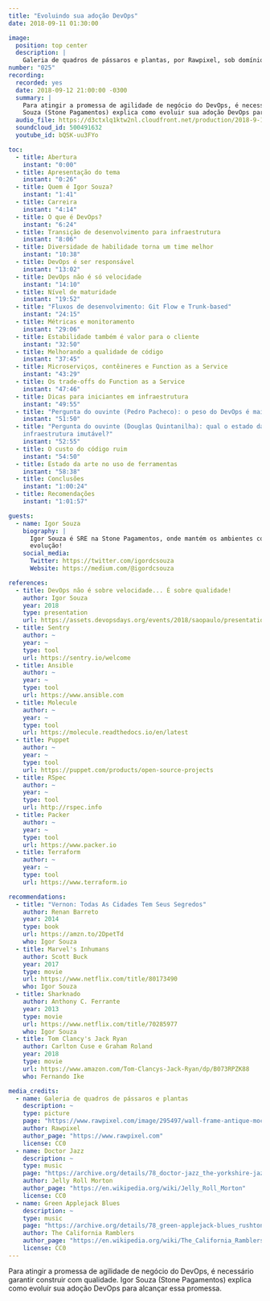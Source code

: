 ```yaml
---
title: "Evoluindo sua adoção DevOps"
date: 2018-09-11 01:30:00

image:
  position: top center
  description: |
    Galeria de quadros de pássaros e plantas, por Rawpixel, sob domínio público.
number: "025"
recording:
  recorded: yes
  date: 2018-09-12 21:00:00 -0300
  summary: |
    Para atingir a promessa de agilidade de negócio do DevOps, é necessário garantir construir com qualidade. Igor
    Souza (Stone Pagamentos) explica como evoluir sua adoção DevOps para alcançar essa promessa.
  audio_file: https://d3ctxlq1ktw2nl.cloudfront.net/production/2018-9-1/4877023-48000-2-19e33269e34ba.mp3
  soundcloud_id: 500491632
  youtube_id: bQSK-uu3FYo

toc:
  - title: Abertura
    instant: "0:00"
  - title: Apresentação do tema
    instant: "0:26"
  - title: Quem é Igor Souza?
    instant: "1:41"
  - title: Carreira
    instant: "4:14"
  - title: O que é DevOps?
    instant: "6:24"
  - title: Transição de desenvolvimento para infraestrutura
    instant: "8:06"
  - title: Diversidade de habilidade torna um time melhor
    instant: "10:38"
  - title: DevOps é ser responsável
    instant: "13:02"
  - title: DevOps não é só velocidade
    instant: "14:10"
  - title: Nível de maturidade
    instant: "19:52"
  - title: "Fluxos de desenvolvimento: Git Flow e Trunk-based"
    instant: "24:15"
  - title: Métricas e monitoramento
    instant: "29:06"
  - title: Estabilidade também é valor para o cliente
    instant: "32:50"
  - title: Melhorando a qualidade de código
    instant: "37:45"
  - title: Microserviços, contêineres e Function as a Service
    instant: "43:29"
  - title: Os trade-offs do Function as a Service
    instant: "47:46"
  - title: Dicas para iniciantes em infraestrutura
    instant: "49:55"
  - title: "Pergunta do ouvinte (Pedro Pacheco): o peso do DevOps é mais para operações ou para desenvolvimento?"
    instant: "51:50"
  - title: "Pergunta do ouvinte (Douglas Quintanilha): qual o estado da arte de infraestrutura? Serverless ou
    infraestrutura imutável?"
    instant: "52:55"
  - title: O custo do código ruim
    instant: "54:50"
  - title: Estado da arte no uso de ferramentas
    instant: "58:38"
  - title: Conclusões
    instant: "1:00:24"
  - title: Recomendações
    instant: "1:01:57"

guests:
  - name: Igor Souza
    biography: |
      Igor Souza é SRE na Stone Pagamentos, onde mantém os ambientes confiáveis, resilientes, automatizados e em constante
      evolução!
    social_media:
      Twitter: https://twitter.com/igordcsouza
      Website: https://medium.com/@igordcsouza

references:
  - title: DevOps não é sobre velocidade... É sobre qualidade!
    author: Igor Souza
    year: 2018
    type: presentation
    url: https://assets.devopsdays.org/events/2018/saopaulo/presentations/Igor_Souza_-_DevOpsNaoESobreAgilidade.pdf
  - title: Sentry
    author: ~
    year: ~
    type: tool
    url: https://sentry.io/welcome
  - title: Ansible
    author: ~
    year: ~
    type: tool
    url: https://www.ansible.com
  - title: Molecule
    author: ~
    year: ~
    type: tool
    url: https://molecule.readthedocs.io/en/latest
  - title: Puppet
    author: ~
    year: ~
    type: tool
    url: https://puppet.com/products/open-source-projects
  - title: RSpec
    author: ~
    year: ~
    type: tool
    url: http://rspec.info
  - title: Packer
    author: ~
    year: ~
    type: tool
    url: https://www.packer.io
  - title: Terraform
    author: ~
    year: ~
    type: tool
    url: https://www.terraform.io

recommendations:
  - title: "Vernon: Todas As Cidades Tem Seus Segredos"
    author: Renan Barreto
    year: 2014
    type: book
    url: https://amzn.to/2DpetTd
    who: Igor Souza
  - title: Marvel's Inhumans
    author: Scott Buck
    year: 2017
    type: movie
    url: https://www.netflix.com/title/80173490
    who: Igor Souza
  - title: Sharknado
    author: Anthony C. Ferrante
    year: 2013
    type: movie
    url: https://www.netflix.com/title/70285977
    who: Igor Souza
  - title: Tom Clancy's Jack Ryan
    author: Carlton Cuse e Graham Roland
    year: 2018
    type: movie
    url: https://www.amazon.com/Tom-Clancys-Jack-Ryan/dp/B073RPZK88
    who: Fernando Ike

media_credits:
  - name: Galeria de quadros de pássaros e plantas
    description: ~
    type: picture
    page: "https://www.rawpixel.com/image/295497/wall-frame-antique-mockup-minimal-drawing-exhibition-simple-ornament-old-image-artwork-gallery"
    author: Rawpixel
    author_page: "https://www.rawpixel.com"
    license: CC0
  - name: Doctor Jazz
    description: ~
    type: music
    page: "https://archive.org/details/78_doctor-jazz_the-yorkshire-jazz-band-alan-cooper-dickie-hawdon-eddie-odonnell-kit-b_gbia0009430b"
    author: Jelly Roll Morton
    author_page: "https://en.wikipedia.org/wiki/Jelly_Roll_Morton"
    license: CC0
  - name: Green Applejack Blues
    description: ~
    type: music
    page: "https://archive.org/details/78_green-applejack-blues_rushtons-california-ramblers-chuck-mackey-paul-weigand-rosy_gbia0030436b"
    author: The California Ramblers
    author_page: "https://en.wikipedia.org/wiki/The_California_Ramblers"
    license: CC0
---
```


Para atingir a promessa de agilidade de negócio do DevOps, é necessário garantir construir com qualidade. Igor Souza
(Stone Pagamentos) explica como evoluir sua adoção DevOps para alcançar essa promessa.
